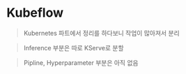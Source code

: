 # Kubeflow
> Kubernetes 파트에서 정리를 하다보니 작업이 많아져서 분리
 
> Inference 부분은 따로 KServe로 분할

>  Pipline, Hyperparameter 부분은 아직 없음

